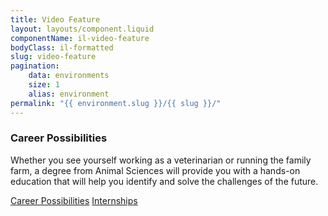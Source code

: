 ```yaml
---
title: Video Feature
layout: layouts/component.liquid
componentName: il-video-feature
bodyClass: il-formatted
slug: video-feature
pagination:
    data: environments
    size: 1
    alias: environment
permalink: "{{ environment.slug }}/{{ slug }}/"
---
```

<div class="template-information" data-name="default">
<h3>Career Possibilities</h3>
<p>Whether you see yourself working as a veterinarian or running the family farm, a degree from 
Animal Sciences will provide you with a hands-on education that will help you identify and solve 
the challenges of the future. </p>
<a href="#" class="il-button">Career Possibilities</a>
<a href="#" class="il-button">Internships</a>
</div>
